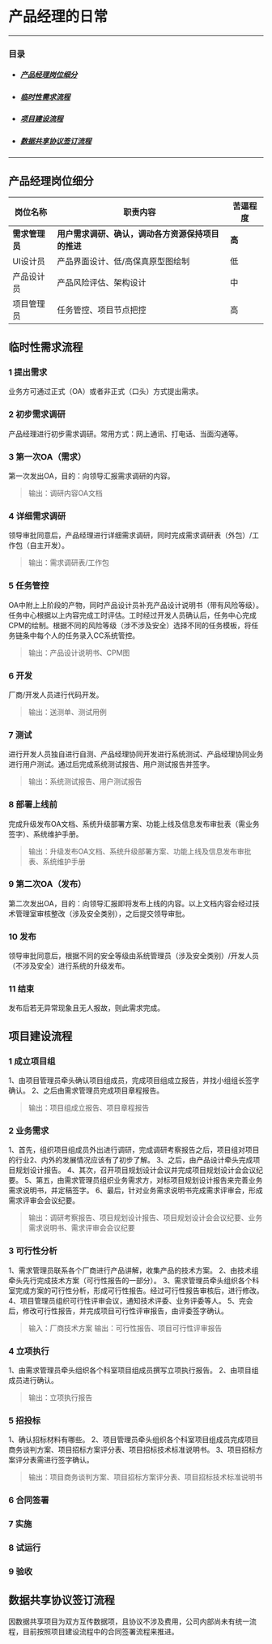 # 产品经理的日常
---

### 目录 
- ##### [产品经理岗位细分](#catalog1)
- ##### [临时性需求流程](#catalog2)
- ##### [项目建设流程](#catalog3)
- ##### [数据共享协议签订流程](#catalog4)

---

## <div id="catalog1">产品经理岗位细分</div>
岗位名称|职责内容|苦逼程度
-------|-------|--------
**需求管理员**|**用户需求调研、确认，调动各方资源保持项目的推进**|**高**
UI设计员|产品界面设计、低/高保真原型图绘制|低
产品设计员|产品风险评估、架构设计|中
项目管理员|任务管控、项目节点把控|高

## <div id="catalog2">临时性需求流程</div>
### 1 提出需求
业务方可通过正式（OA）或者非正式（口头）方式提出需求。

### 2 初步需求调研
产品经理进行初步需求调研。常用方式：网上通讯、打电话、当面沟通等。

### 3 第一次OA（需求）
第一次发出OA，目的：向领导汇报需求调研的内容。
> 输出：调研内容OA文档

### 4 详细需求调研
领导审批同意后，产品经理进行详细需求调研，同时完成需求调研表（外包）/工作包（自主开发）。
> 输出：需求调研表/工作包

### 5 任务管控
OA中附上上阶段的产物，同时产品设计员补充产品设计说明书（带有风险等级）。任务中心根据以上内容完成工时评估。工时经过开发人员确认后，任务中心完成CPM的绘制。根据不同的风险等级（涉不涉及安全）选择不同的任务模板，将任务链条中每个人的任务录入CC系统管控。
> 输出：产品设计说明书、CPM图

### 6 开发
厂商/开发人员进行代码开发。
> 输出：送测单、测试用例

### 7 测试
进行开发人员独自进行自测、产品经理协同开发进行系统测试、产品经理协同业务进行用户测试。通过后完成系统测试报告、用户测试报告并签字。
> 输出：系统测试报告、用户测试报告

### 8 部署上线前
完成升级发布OA文档、系统升级部署方案、功能上线及信息发布审批表（需业务签字）、系统维护手册。
> 输出：升级发布OA文档、系统升级部署方案、功能上线及信息发布审批表、系统维护手册

### 9 第二次OA（发布）
第二次发出OA，目的：向领导汇报即将发布上线的内容。以上文档内容会经过技术管理室审核整改（涉及安全类别），之后提交领导审批。

### 10 发布
领导审批同意后，根据不同的安全等级由系统管理员（涉及安全类别）/开发人员（不涉及安全）进行系统的升级发布。

### 11 结束
发布后若无异常现象且无人报故，则此需求完成。



## <div id="catalog3">项目建设流程</div>
### 1 成立项目组
1、由项目管理员牵头确认项目组成员，完成项目组成立报告，并找小组组长签字确认。
2、之后由需求管理员完成项目章程报告。
> 输出：项目组成立报告、项目章程报告

### 2 业务需求
1、首先，组织项目组成员外出进行调研，完成调研考察报告之后，项目组对项目的行业2、内外的发展情况应该有了初步了解。
3、之后，由产品设计牵头完成项目规划设计报告。
4、其次，召开项目规划设计会议并完成项目规划设计会会议纪要。
5、第五，由需求管理员组织业务需求方，对标项目规划设计报告来完善业务需求说明书，并定稿签字。
6、最后，针对业务需求说明书完成需求评审会，形成需求评审会会议纪要。
> 输出：调研考察报告、项目规划设计报告、项目规划设计会会议纪要、业务需求说明书、需求评审会会议纪要

### 3 可行性分析
1、需求管理员联系各个厂商进行产品讲解，收集产品的技术方案。
2、由技术组牵头先行完成技术方案（可行性报告的一部分）。
3、需求管理员牵头组织各个科室完成方案的可行性分析，形成可行性报告。经过可行性报告审核后，进行修改。
4、项目管理员组织可行性评审会议，通知技术评委、业务评委等人。
5、完会后，修改可行性报告，并完成项目可行性评审报告，由评委签字确认。
> 输入：厂商技术方案
> 输出：可行性报告、项目可行性评审报告

### 4 立项执行
1、由需求管理员牵头组织各个科室项目组成员撰写立项执行报告。
2、由项目组成员进行确认。
> 输出：立项执行报告

### 5 招投标
1、确认招标材料有哪些。
2、项目管理员牵头组织各个科室项目组成员完成项目商务谈判方案、项目招标方案评分表、项目招标技术标准说明书。
3、项目招标方案评分表需进行签字确认。
> 输出：项目商务谈判方案、项目招标方案评分表、项目招标技术标准说明书

### 6 合同签署

### 7 实施

### 8 试运行

### 9 验收


## <div id="catalog4">数据共享协议签订流程</div>
因数据共享项目为双方互传数据项，且协议不涉及费用，公司内部尚未有统一流程，目前按照项目建设流程中的合同签署流程来推进。
